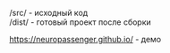 /src/ - исходный код<br>
/dist/ - готовый проект после сборки

https://neuropassenger.github.io/ - демо